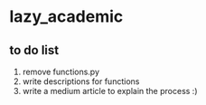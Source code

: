 # lazy_academic

## to do list
1. remove functions.py 
2. write descriptions for functions
3. write a medium article to explain the process :)
